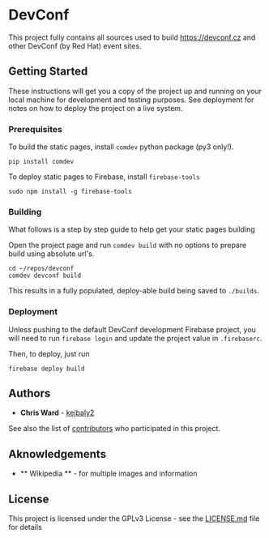 # DevConf

This project fully contains all sources used to build https://devconf.cz and other DevConf (by Red Hat) event sites.

## Getting Started

These instructions will get you a copy of the project up and running on your local machine for development and testing purposes. See deployment for notes on how to deploy the project on a live system.

### Prerequisites

To build the static pages, install `comdev` python package (py3 only!).

```
pip install comdev
```

To deploy static pages to Firebase, install `firebase-tools`

```
sudo npm install -g firebase-tools
```

### Building

What follows is a step by step guide to help get your static pages building

Open the project page and run `comdev build` with no options to prepare build using absolute url's.

```
cd ~/repos/devconf
comdev devconf build
```

This results in a fully populated, deploy-able build being saved to `./builds`.

### Deployment

Unless pushing to the default DevConf development Firebase project, you will need to
run `firebase login` and update the project value in `.firebaserc`.

Then, to deploy, just run

```
firebase deploy build
```

## Authors

* **Chris Ward** - [kejbaly2](https://github.com/kejbaly2)

See also the list of [contributors](https://github.com/devconf/contributors) who participated in this project.

## Aknowledgements

* ** Wikipedia ** - for multiple images and information

## License

This project is licensed under the GPLv3 License - see the [LICENSE.md](LICENSE) file for details
